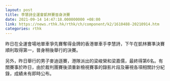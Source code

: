 ```yaml
---
layout: post
title: 李慧詩全運會凱林賽晉身決賽
date: 2021-09-14 14:47:18.000000000 +08:00
link: https://news.rthk.hk/rthk/ch/component/k2/1610488-20210914.htm
categories: rthk
---
```


昨日在全運會場地單車爭先賽奪得金牌的香港單車手李慧詩，下午在凱林賽準決賽順利取得第一，晉身稍後舉行的決賽。

另外，昨日舉行的男子麥迪遜賽，港隊派出的梁峻榮和梁嘉儒，最終得第6名。有關賽事於昨日，由於裁判團賽後須重新檢視賽事的錄影片段及審視各項相關計分紀錄，成績未有即時公布。
